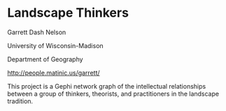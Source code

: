 Landscape Thinkers
==================

Garrett Dash Nelson

University of Wisconsin-Madison

Department of Geography

http://people.matinic.us/garrett/


This project is a Gephi network graph of the intellectual relationships between a group of thinkers, theorists, and practitioners in the landscape tradition.
